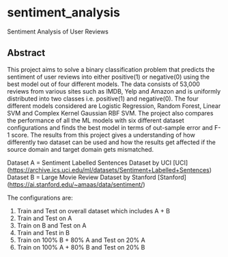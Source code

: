 # sentiment_analysis
Sentiment Analysis of User Reviews

## Abstract 

This project aims to solve a binary classification problem that predicts the sentiment of user reviews into either positive(1) or negative(0) using the best model out of four different models. The data consists of
53,000 reviews from various sites such as IMDB, Yelp and Amazon and is uniformly distributed into two classes i.e. positive(1) and negative(0). The four different models considered are Logistic Regression, Random Forest, Linear SVM and Complex Kernel Gaussian RBF SVM. The project also compares the performance of all the ML models with six different dataset configurations and finds the best model in terms of out-sample error and F-1 score. The results from this project gives a understanding of how differently two dataset can be used and how the results get affected if the source domain and target domain gets mismatched. 

Dataset A = Sentiment Labelled Sentences Dataset by UCI [UCI] (https://archive.ics.uci.edu/ml/datasets/Sentiment+Labelled+Sentences)
Dataset B = Large Movie Review Dataset by Stanford [Stanford] (https://ai.stanford.edu/~amaas/data/sentiment/)

The configurations are: 
1. Train and Test on overall dataset which includes A + B
2. Train and Test on A
3. Train on B and Test on A
4. Train and Test in B
5. Train on 100% B + 80% A and Test on 20% A
6. Train on 100% A + 80% B and Test on 20% B 